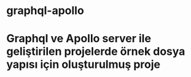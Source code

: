 # graphql-apollo
# **Graphql ve Apollo server ile geliştirilen projelerde örnek dosya yapısı için oluşturulmuş proje**